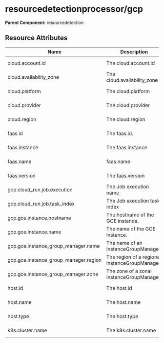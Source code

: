 [comment]: <> (Code generated by mdatagen. DO NOT EDIT.)

# resourcedetectionprocessor/gcp

**Parent Component:** resourcedetection

## Resource Attributes

| Name | Description | Values | Enabled |
| ---- | ----------- | ------ | ------- |
| cloud.account.id | The cloud.account.id | Any Str | true |
| cloud.availability_zone | The cloud.availability_zone | Any Str | true |
| cloud.platform | The cloud.platform | Any Str | true |
| cloud.provider | The cloud.provider | Any Str | true |
| cloud.region | The cloud.region | Any Str | true |
| faas.id | The faas.id. | Any Str | true |
| faas.instance | The faas.instance | Any Str | true |
| faas.name | faas.name | Any Str | true |
| faas.version | The faas.version | Any Str | true |
| gcp.cloud_run.job.execution | The Job execution name | Any Str | true |
| gcp.cloud_run.job.task_index | The Job execution task index | Any Str | true |
| gcp.gce.instance.hostname | The hostname of the GCE instance. | Any Str | false |
| gcp.gce.instance.name | The name of the GCE instance. | Any Str | false |
| gcp.gce.instance_group_manager.name | The name of an instanceGroupManager. | Any Str | true |
| gcp.gce.instance_group_manager.region | The region of a regional instanceGroupManager. | Any Str | true |
| gcp.gce.instance_group_manager.zone | The zone of a zonal instanceGroupManager. | Any Str | true |
| host.id | The host.id | Any Str | true |
| host.name | The host.name | Any Str | true |
| host.type | The host.type | Any Str | true |
| k8s.cluster.name | The k8s.cluster.name | Any Str | true |
